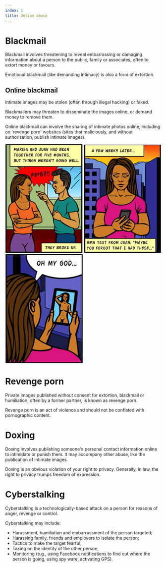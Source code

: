 ```yaml
---
index: 1
title: Online abuse
---
```

# Blackmail

Blackmail involves threatening to reveal embarrassing or damaging information about a person to the public, family or associates, often to extort money or favours.

Emotional blackmail (like demanding intimacy) is also a form of extortion.

## Online blackmail 

Intimate images may be stolen (often through illegal hacking) or faked. 

Blackmailers may threaten to disseminate the images online, or demand money to remove them.

Online blackmail can involve the sharing of intimate photos online, including on 'revenge porn' websites (sites that maliciously, and without authorisation, publish intimate images).

![image](blackmail-1.png)
![image](blackmail-2.png)
![image](blackmail-3.png)

# Revenge porn 

Private images published without consent for extortion, blackmail or humiliation, often by a former partner, is known as revenge porn. 

Revenge porn is an act of violence and should not be conflated with pornographic content.

# Doxing
 	
Doxing involves publishing someone's personal contact information online to intimidate or punish them. It may accompany other abuse, like the publication of intimate images. 

Doxing is an obvious violation of your right to privacy. Generally, in law, the right to privacy trumps freedom of expression.

# Cyberstalking 

Cyberstalking is a technologically-based attack on a person for reasons of anger, revenge or control.

Cyberstalking may include:
*	Harassment, humiliation and embarrassment of the person targeted;
*	Harassing family, friends and employers to isolate the person;
*	Tactics to make the target fearful;
*	Taking on the identity of the other person;
*	Monitoring (e.g., using Facebook notifications to find out where the person is going, using spy ware, activating GPS).
